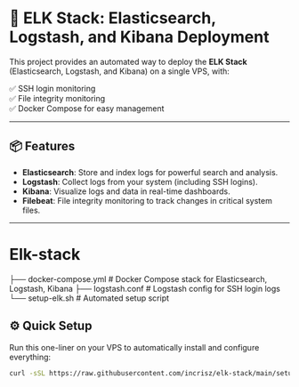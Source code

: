 # 🚀 ELK Stack: Elasticsearch, Logstash, and Kibana Deployment

This project provides an automated way to deploy the **ELK Stack** (Elasticsearch, Logstash, and Kibana) on a single VPS, with:

✅ SSH login monitoring  
✅ File integrity monitoring  
✅ Docker Compose for easy management

---

## 📦 Features

- **Elasticsearch**: Store and index logs for powerful search and analysis.
- **Logstash**: Collect logs from your system (including SSH logins).
- **Kibana**: Visualize logs and data in real-time dashboards.
- **Filebeat**: File integrity monitoring to track changes in critical system files.

---

# Elk-stack

├── docker-compose.yml     # Docker Compose stack for Elasticsearch, Logstash, Kibana
├── logstash.conf          # Logstash config for SSH login logs
└── setup-elk.sh           # Automated setup script


## ⚙️ Quick Setup

Run this one-liner on your VPS to automatically install and configure everything:

```bash
curl -sSL https://raw.githubusercontent.com/incrisz/elk-stack/main/setup-elk.sh | bash

